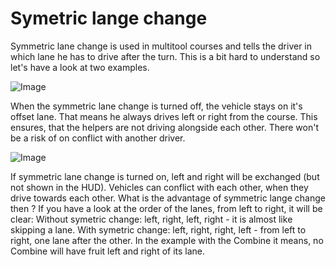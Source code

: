 # Symetric lange change


Symmetric lane change is used in multitool courses and tells the driver in which lane he has to drive after the turn.
This is a bit hard to understand so let's have a look at two examples.


![Image](assets/imagesregularchange_0_0_1020_765.png)


When the symmetric lane change is turned off, the vehicle stays on it's offset lane.
That means he always drives left or right from the course.
This ensures, that the helpers are not driving alongside each other.
There won't be a risk of on conflict with another driver.


![Image](assets/imagessymetricchange_0_0_1020_765.png)


If symmetric lane change is turned on, left and right will be exchanged (but not shown in the HUD).
Vehicles can conflict with each other, when they drive towards each other.
What is the advantage of symmetric lange change then ?
If you have a look at the order of the lanes, from left to right, it will be clear:
Without symetric change: left, right, left, right - it is almost like skipping a lane.
With symetric change: left, right, right, left - from left to right, one lane after the other.
In the example with the Combine it means, no Combine will have fruit left and right of its lane.


